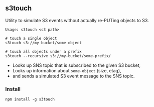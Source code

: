 s3touch
-------
Utility to simulate S3 events without actually re-PUTing objects to S3.

    Usage: s3touch <s3 path>

    # touch a single object
    s3touch s3://my-bucket/some-object

    # touch all objects under a prefix
    s3touch --recursive s3://my-bucket/some-prefix/

- Looks up SNS topic that is subscribed to the given S3 bucket,
- Looks up information about `some-object` (size, etag),
- and sends a simulated S3 event message to the SNS topic.

### Install

    npm install -g s3touch

